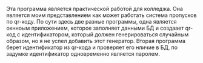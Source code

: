 Эта программа является практической работой для колледжа. Она является моим представлением как может работать система пропусков по qr-коду. По сути здесь две разные программы, одна является окнноым приложением, 
которое заполняет данными БД и создаает qr-код с идентификатором, который должен генерироваться случайным образом, но я не успел добавить этот генератор. Вторая программа берет идентификатор из qr-кода и проверяет его нличие в БД,
по задумке идентификатор одновременно является паролем.
